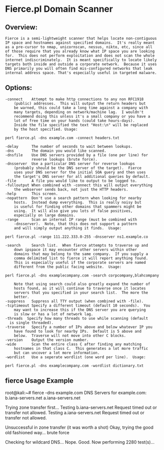 Fierce.pl Domain Scanner
=====================

## Overview:
    Fierce is a semi-lightweight scanner that helps locate non-contiguous
    IP space and hostnames against specified domains.  It's really meant
    as a pre-cursor to nmap, unicornscan, nessus, nikto, etc, since all
    of those require that you already know what IP space you are looking
    for.  This does not perform exploitation and does not scan the whole
    internet indiscriminately.  It is meant specifically to locate likely
    targets both inside and outside a corporate network.  Because it uses
    DNS primarily you will often find mis-configured networks that leak
    internal address space. That's especially useful in targeted malware.

## Options:
    -connect    Attempt to make http connections to any non RFC1918
        (public) addresses.  This will output the return headers but
        be warned, this could take a long time against a company with
        many targets, depending on network/machine lag.  I wouldn't
        recommend doing this unless it's a small company or you have a
        lot of free time on your hands (could take hours-days).
        Inside the file specified the text "Host:\n" will be replaced
        by the host specified. Usage:

    perl fierce.pl -dns example.com -connect headers.txt

    -delay      The number of seconds to wait between lookups.
    -dns        The domain you would like scanned.
    -dnsfile    Use DNS servers provided by a file (one per line) for
                reverse lookups (brute force).
    -dnsserver  Use a particular DNS server for reverse lookups
        (probably should be the DNS server of the target).  Fierce
        uses your DNS server for the initial SOA query and then uses
        the target's DNS server for all additional queries by default.
    -file       A file you would like to output to be logged to.
    -fulloutput When combined with -connect this will output everything
        the webserver sends back, not just the HTTP headers.
    -help       This screen.
    -nopattern  Don't use a search pattern when looking for nearby
        hosts.  Instead dump everything.  This is really noisy but
        is useful for finding other domains that spammers might be
        using.  It will also give you lots of false positives,
        especially on large domains.
    -range      Scan an internal IP range (must be combined with
        -dnsserver).  Note, that this does not support a pattern
        and will simply output anything it finds.  Usage:

    perl fierce.pl -range 111.222.333.0-255 -dnsserver ns1.example.co

    -search     Search list.  When fierce attempts to traverse up and
        down ipspace it may encounter other servers within other
        domains that may belong to the same company.  If you supply a
        comma delimited list to fierce it will report anything found.
        This is especially useful if the corporate servers are named
        different from the public facing website.  Usage:

    perl fierce.pl -dns examplecompany.com -search corpcompany,blahcompany

        Note that using search could also greatly expand the number of
        hosts found, as it will continue to traverse once it locates
        servers that you specified in your search list.  The more the
        better.
    -suppress   Suppress all TTY output (when combined with -file).
    -tcptimeout Specify a different timeout (default 10 seconds).  You
        may want to increase this if the DNS server you are querying
        is slow or has a lot of network lag.
    -threads  Specify how many threads to use while scanning (default
      is single threaded).
    -traverse   Specify a number of IPs above and below whatever IP you
        have found to look for nearby IPs.  Default is 5 above and
        below.  Traverse will not move into other C blocks.
    -version    Output the version number.
    -wide       Scan the entire class C after finding any matching
        hostnames in that class C.  This generates a lot more traffic
        but can uncover a lot more information.
    -wordlist   Use a seperate wordlist (one word per line).  Usage:

    perl fierce.pl -dns examplecompany.com -wordlist dictionary.txt

## fierce Usage Example

root@kali:~# fierce -dns example.com
DNS Servers for example.com:
    b.iana-servers.net
    a.iana-servers.net

Trying zone transfer first...
    Testing b.iana-servers.net
        Request timed out or transfer not allowed.
    Testing a.iana-servers.net
        Request timed out or transfer not allowed.

Unsuccessful in zone transfer (it was worth a shot)
Okay, trying the good old fashioned way... brute force

Checking for wildcard DNS...
Nope. Good.
Now performing 2280 test(s)...
